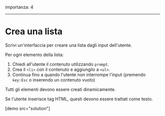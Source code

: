 importanza: 4

---

# Crea una lista

Scrivi un'interfaccia per creare una lista dagli input dell'utente.

Per ogni elemento della lista:

1. Chiedi all'utente il contenuto utilizzando  `prompt`.
2. Crea il `<li>` con il contenuto e aggiungilo a `<ul>`.
3. Continua fino a quando l'utente non interrompe l'input (premendo `key:Esc` o inserendo un contenuto vuoto)

Tutti gli elementi devono essere creati dinamicamente.

Se l'utente inserisce tag HTML, questi devono essere trattati come testo.

[demo src="solution"]
